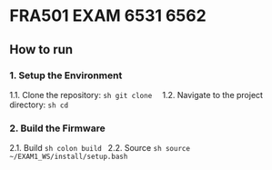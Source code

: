 # FRA501 EXAM 6531 6562
## How to run
### 1. Setup the Environment
1.1. Clone the repository:
    ```sh
    git clone 
    ```
1.2. Navigate to the project directory:
    ```sh
    cd 
    ```
### 2. Build the Firmware
2.1. Build
    ```sh
    colon build
    ``` 
2.2. Source
    ```sh
    source ~/EXAM1_WS/install/setup.bash 
    ```
